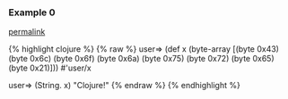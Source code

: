 ### Example 0
[permalink](#example-0)

{% highlight clojure %}
{% raw %}
user=> (def x (byte-array [(byte 0x43)
                           (byte 0x6c)
                           (byte 0x6f)
                           (byte 0x6a)
                           (byte 0x75)
                           (byte 0x72)
                           (byte 0x65)
                           (byte 0x21)]))
#'user/x

user=> (String. x)
"Clojure!"
{% endraw %}
{% endhighlight %}


